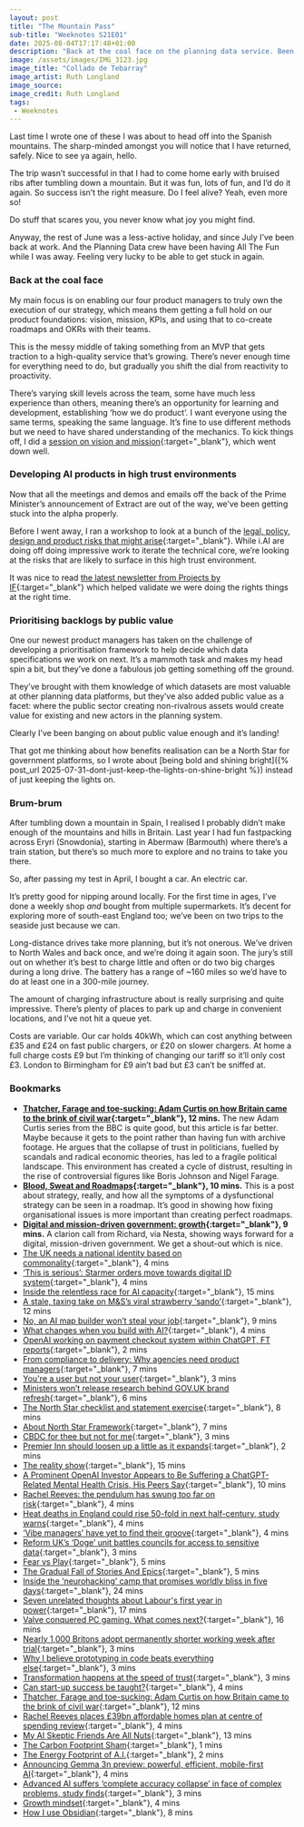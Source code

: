 ```yaml
---
layout: post
title: "The Mountain Pass"
sub-title: "Weeknotes S21E01"
date: 2025-08-04T17:17:48+01:00
description: "Back at the coal face on the planning data service. Been thinking about vision, mission, roadmaps, the North Star, and how to design and build AI products."
image: /assets/images/IMG_3123.jpg
image_title: "Collado de Tebarray"
image_artist: Ruth Longland
image_source:
image_credit: Ruth Longland
tags:
 - Weeknotes
---
```


Last time I wrote one of these I was about to head off into the Spanish mountains. The sharp-minded amongst you will notice that I have returned, safely. Nice to see ya again, hello.

The trip wasn’t successful in that I had to come home early with bruised ribs after tumbling down a mountain. But it was fun, lots of fun, and I’d do it again. So success isn’t the right measure. Do I feel alive? Yeah, even more so! 

Do stuff that scares you, you never know what joy you might find.

Anyway, the rest of June was a less-active holiday, and since July I’ve been back at work. And the Planning Data crew have been having All The Fun while I was away. Feeling very lucky to be able to get stuck in again. 

### Back at the coal face 

My main focus is on enabling our four product managers to truly own the execution of our strategy, which means them getting a full hold on our product foundations: vision, mission, KPIs, and using that to co-create roadmaps and OKRs with their teams. 

This is the messy middle of taking something from an MVP that gets traction to a high-quality service that’s growing. There’s never enough time for everything need to do, but gradually you shift the dial from reactivity to proactivity. 

There’s varying skill levels across the team, some have much less experience than others, meaning there’s an opportunity for learning and development, establishing ‘how we do product’. I want everyone using the same terms, speaking the same language. It’s fine to use different methods but we need to have shared understanding of the mechanics. To kick things off, I did a [session on vision and mission](https://boringmagi.cc/academy/){:target="_blank"}, which went down well.

### Developing AI products in high trust environments 

Now that all the meetings and demos and emails off the back of the Prime Minister’s announcement of Extract are out of the way, we’ve been getting stuck into the alpha properly.

Before I went away, I ran a workshop to look at a bunch of the [legal, policy, design and product risks that might arise](https://github.com/digital-land/digital-land/issues/360#issuecomment-2880280887){:target="_blank"}. While i.‌AI are doing off doing impressive work to iterate the technical core, we’re looking at the risks that are likely to surface in this high trust environment.

It was nice to read [the latest newsletter from Projects by IF](https://www.linkedin.com/pulse/9-what-changes-when-you-build-ai-projects-by-if-64cee/){:target="_blank"} which helped validate we were doing the rights things at the right time. 

### Prioritising backlogs by public value

One our newest product managers has taken on the challenge of developing a prioritisation framework to help decide which data specifications we work on next. It’s a mammoth task and makes my head spin a bit, but they’ve done a fabulous job getting something off the ground. 

They’ve brought with them knowledge of which datasets are most valuable at other planning data platforms, but they’ve also added public value as a facet: where the public sector creating non-rivalrous assets would create value for existing and new actors in the planning system. 

Clearly I’ve been banging on about public value enough and it’s landing! 

That got me thinking about how benefits realisation can be a North Star for government platforms, so I wrote about [being bold and shining bright]({% post_url 2025-07-31-dont-just-keep-the-lights-on-shine-bright %}) instead of just keeping the lights on. 

### Brum-brum

After tumbling down a mountain in Spain, I realised I probably didn’t make enough of the mountains and hills in Britain. Last year I had fun fastpacking across Eryri (Snowdonia), starting in Abermaw (Barmouth) where there’s a train station, but there’s so much more to explore and no trains to take you there.

So, after passing my test in April, I bought a car. An electric car. 

It’s pretty good for nipping around locally. For the first time in ages, I’ve done a weekly shop _and_ bought from multiple supermarkets. It’s decent for exploring more of south-east England too; we’ve been on two trips to the seaside just because we can.

Long-distance drives take more planning, but it’s not onerous. We’ve driven to North Wales and back once, and we’re doing it again soon. The jury’s still out on whether it’s best to charge little and often or do two big charges during a long drive. The battery has a range of ~160 miles so we’d have to do at least one in a 300-mile journey. 

The amount of charging infrastructure about is really surprising and quite impressive. There’s plenty of places to park up and charge in convenient locations, and I’ve not hit a queue yet.

Costs are variable. Our car holds 40kWh, which can cost anything between £35 and £24 on fast public chargers, or £20 on slower chargers. At home a full charge costs £9 but I’m thinking of changing our tariff so it’ll only cost £3. London to Birmingham for £9 ain’t bad but £3 can’t be sniffed at.  

### Bookmarks

- **[Thatcher, Farage and toe-sucking: Adam Curtis on how Britain came to the brink of civil war](https://www.theguardian.com/tv-and-radio/2025/jun/13/thatcher-farage-and-toe-sucking-adam-curtis-on-how-britain-came-to-the-brink-of-civil-war){:target="_blank"}, 12 mins.** The new Adam Curtis series from the BBC is quite good, but this article is far better. Maybe because it gets to the point rather than having fun with archive footage. He argues that the collapse of trust in politicians, fuelled by scandals and radical economic theories, has led to a fragile political landscape. This environment has created a cycle of distrust, resulting in the rise of controversial figures like Boris Johnson and Nigel Farage.
- **[Blood, Sweat and Roadmaps](https://mdalmijn.com/p/blood-sweat-and-roadmaps?utm_source=hellotacit.beehiiv.com&utm_medium=referral&utm_campaign=posts-from-awesome-folks-159){:target="_blank"}, 10 mins.** This is a post about strategy, really, and how all the symptoms of a dysfunctional strategy can be seen in a roadmap. It’s good in showing how fixing organisational issues is more important than creating perfect roadmaps.
- **[Digital and mission-driven government: growth](https://www.nesta.org.uk/feature/digital-and-mission-driven-government/digital-and-mission-driven-government-growth/){:target="_blank"}, 9 mins.** A clarion call from Richard, via Nesta, showing ways forward for a digital, mission-driven government. We get a shout-out which is nice. 
- [The UK needs a national identity based on commonality](https://on.ft.com/40NFHet){:target="_blank"}, 4 mins
- [‘This is serious’: Starmer orders move towards digital ID system](https://observer.co.uk/news/politics/article/this-is-serious-starmer-orders-move-towards-digital-id-system){:target="_blank"}, 4 mins
- [Inside the relentless race for AI capacity](https://ig.ft.com/ai-data-centres/){:target="_blank"}, 15 mins
- [A stale, taxing take on M&S’s viral strawberry ‘sando’](https://on.ft.com/45dkhZo){:target="_blank"}, 12 mins
- [No, an AI map builder won’t steal your job](https://www.helenmakesmaps.com/post/no-an-ai-map-builder-won-t-steal-your-job){:target="_blank"}, 9 mins
- [What changes when you build with AI?](https://www.linkedin.com/pulse/9-what-changes-when-you-build-ai-projects-by-if-64cee/?trackingId=3wcb8wvJKW7yIEPTZ46Nww%3D%3D){:target="_blank"}, 4 mins
- [OpenAI working on payment checkout system within ChatGPT, FT reports](https://www.reuters.com/business/openai-working-payment-checkout-system-within-chatgpt-ft-reports-2025-07-16/){:target="_blank"}, 2 mins
- [From compliance to delivery: Why agencies need product managers](https://www.niskanencenter.org/from-compliance-to-delivery-why-agencies-need-product-managers/){:target="_blank"}, 7 mins
- [You're a user but not your user](https://grillopress.github.io/2025/07/18/you-re-a-user-but-not-your-user.html){:target="_blank"}, 3 mins
- [Ministers won’t release research behind GOV.UK brand refresh](https://www.designweek.co.uk/ministers-wont-release-research-behind-gov-uk-brand-refresh/){:target="_blank"}, 6 mins
- [The North Star checklist and statement exercise](https://amplitude.com/books/north-star/the-north-star-checklist?siteLocation=bottom-page){:target="_blank"}, 8 mins
- [About North Star Framework](https://amplitude.com/books/north-star/about-north-star-framework?siteLocation=bottom-page){:target="_blank"}, 7 mins
- [CBDC for thee but not for me](https://on.ft.com/40sf2Up){:target="_blank"}, 3 mins
- [Premier Inn should loosen up a little as it expands](https://on.ft.com/4eX1eXO){:target="_blank"}, 2 mins
- [The reality show](https://aeon.co/essays/a-culture-of-hyper-reality-made-paranoid-delusions-true){:target="_blank"}, 15 mins
- [A Prominent OpenAI Investor Appears to Be Suffering a ChatGPT-Related Mental Health Crisis, His Peers Say](https://futurism.com/openai-investor-chatgpt-mental-health){:target="_blank"}, 10 mins
- [Rachel Reeves: the pendulum has swung too far on risk](https://www.ft.com/content/779ce92a-9906-4a92-9fde-52d4e5e457b5?shareType=nongift){:target="_blank"}, 4 mins
- [Heat deaths in England could rise 50-fold in next half-century, study warns](https://www.ft.com/content/7d8496cc-df03-46b5-a2b8-ea72bd4d7097?shareType=nongift){:target="_blank"}, 4 mins
- [‘Vibe managers’ have yet to find their groove](https://www.ft.com/content/c26555d4-e2c5-4dd1-af44-6a3ed47754fb?shareType=nongift){:target="_blank"}, 4 mins
- [Reform UK’s ‘Doge’ unit battles councils for access to sensitive data](https://on.ft.com/44tkGYH){:target="_blank"}, 3 mins
- [Fear vs Play](https://productpicnic.beehiiv.com/p/fear-vs-play){:target="_blank"}, 5 mins
- [The Gradual Fall of Stories And Epics](https://www.linkedin.com/pulse/gradual-fall-stories-epics-john-cutler-kjdvc/?trackingId=aNBGhxloTa6FA97ztCqa1w%3D%3D){:target="_blank"}, 5 mins
- [Inside the ‘neurohacking’ camp that promises worldly bliss in five days](https://on.ft.com/46sArQW){:target="_blank"}, 24 mins
- [Seven unrelated thoughts about Labour's first year in power](https://iandunt.substack.com/p/seven-unrelated-thoughts-about-labours-f9e){:target="_blank"}, 17 mins
- [Valve conquered PC gaming. What comes next?](https://on.ft.com/4nC87SA){:target="_blank"}, 16 mins
- [Nearly 1,000 Britons adopt permanently shorter working week after trial](https://www.theguardian.com/business/2025/jul/03/nearly-1000-britons-adopt-permanently-shorter-working-week-after-trial){:target="_blank"}, 3 mins
- [Why I believe prototyping in code beats everything else](https://gavinelliott.co.uk/blog/why-i-believe-prototyping-in-code-beats-everything-else/){:target="_blank"}, 3 mins
- [Transformation happens at the speed of trust](https://public.digital/pd-insights/blog/2025/06/transformation-happens-at-the-speed-of-trust){:target="_blank"}, 3 mins
- [Can start-up success be taught?](https://on.ft.com/441mMgR){:target="_blank"}, 4 mins
- [Thatcher, Farage and toe-sucking: Adam Curtis on how Britain came to the brink of civil war](https://www.theguardian.com/tv-and-radio/2025/jun/13/thatcher-farage-and-toe-sucking-adam-curtis-on-how-britain-came-to-the-brink-of-civil-war){:target="_blank"}, 12 mins
- [Rachel Reeves places £39bn affordable homes plan at centre of spending review](https://on.ft.com/3HCAWOg){:target="_blank"}, 4 mins
- [My AI Skeptic Friends Are All Nuts](https://fly.io/blog/youre-all-nuts/){:target="_blank"}, 13 mins
- [The Carbon Footprint Sham](https://pxlnv.com/linklog/carbon-footprint-sham/){:target="_blank"}, 1 mins
- [The Energy Footprint of A.I.](https://pxlnv.com/linklog/ai-energy-footprint/){:target="_blank"}, 2 mins
- [Announcing Gemma 3n preview: powerful, efficient, mobile-first AI](https://developers.googleblog.com/en/introducing-gemma-3n/){:target="_blank"}, 4 mins
- [Advanced AI suffers ‘complete accuracy collapse’ in face of complex problems, study finds](https://www.theguardian.com/technology/2025/jun/09/apple-artificial-intelligence-ai-study-collapse){:target="_blank"}, 3 mins
- [Growth mindset](https://blakeruprecht.com/growth-mindset/){:target="_blank"}, 4 mins
- [How I use Obsidian](https://stephango.com/vault){:target="_blank"}, 8 mins